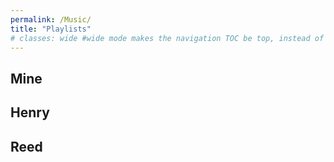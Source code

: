 ```yaml
---
permalink: /Music/
title: "Playlists"
# classes: wide #wide mode makes the navigation TOC be top, instead of right sticky
---
```


<style>
r { color: Red }
o { color: Orange }
g { color: Green }
</style>

## Mine 
## Henry
## Reed
